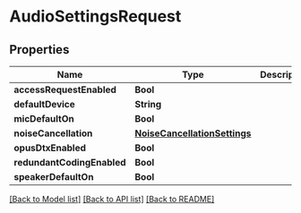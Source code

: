 # AudioSettingsRequest

## Properties
Name | Type | Description | Notes
------------ | ------------- | ------------- | -------------
**accessRequestEnabled** | **Bool** |  | [optional] 
**defaultDevice** | **String** |  | 
**micDefaultOn** | **Bool** |  | [optional] 
**noiseCancellation** | [**NoiseCancellationSettings**](NoiseCancellationSettings.md) |  | [optional] 
**opusDtxEnabled** | **Bool** |  | [optional] 
**redundantCodingEnabled** | **Bool** |  | [optional] 
**speakerDefaultOn** | **Bool** |  | [optional] 

[[Back to Model list]](../README.md#documentation-for-models) [[Back to API list]](../README.md#documentation-for-api-endpoints) [[Back to README]](../README.md)


